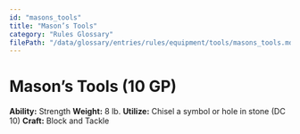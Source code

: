 ```yaml
---
id: "masons_tools"
title: "Mason’s Tools"
category: "Rules Glossary"
filePath: "/data/glossary/entries/rules/equipment/tools/masons_tools.md"
---
```

# Mason’s Tools (10 GP)
**Ability:** Strength 
**Weight:** 8 lb.
**Utilize:** Chisel a symbol or hole in stone (DC 10)
**Craft:** Block and Tackle